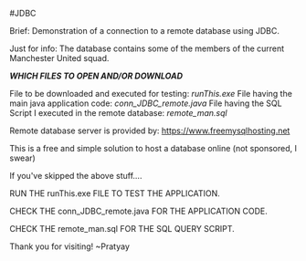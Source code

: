 #JDBC 

Brief: Demonstration of a connection to a remote database using JDBC. 

Just for info: The database contains some of the members of the current Manchester United squad.

___WHICH FILES TO OPEN AND/OR DOWNLOAD___

File to be downloaded and executed for testing: *runThis.exe*
File having the main java application code: *conn_JDBC_remote.java*
File having the SQL Script I executed in the remote database: *remote_man.sql*

Remote database server is provided by: https://www.freemysqlhosting.net

This is a free and simple solution to host a database online (not sponsored, I swear)

If you've skipped the above stuff....

RUN THE runThis.exe FILE TO TEST THE APPLICATION.

CHECK THE conn_JDBC_remote.java FOR THE APPLICATION CODE.

CHECK THE remote_man.sql FOR THE SQL QUERY SCRIPT.

Thank you for visiting!
~Pratyay
